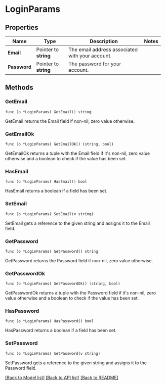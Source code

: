 # LoginParams

## Properties

Name | Type | Description | Notes
------------ | ------------- | ------------- | -------------
**Email** | Pointer to **string** | The email address associated with your account. | 
**Password** | Pointer to **string** | The password for your account. | 

## Methods

### GetEmail

`func (o *LoginParams) GetEmail() string`

GetEmail returns the Email field if non-nil, zero value otherwise.

### GetEmailOk

`func (o *LoginParams) GetEmailOk() (string, bool)`

GetEmailOk returns a tuple with the Email field if it's non-nil, zero value otherwise
and a boolean to check if the value has been set.

### HasEmail

`func (o *LoginParams) HasEmail() bool`

HasEmail returns a boolean if a field has been set.

### SetEmail

`func (o *LoginParams) SetEmail(v string)`

SetEmail gets a reference to the given string and assigns it to the Email field.

### GetPassword

`func (o *LoginParams) GetPassword() string`

GetPassword returns the Password field if non-nil, zero value otherwise.

### GetPasswordOk

`func (o *LoginParams) GetPasswordOk() (string, bool)`

GetPasswordOk returns a tuple with the Password field if it's non-nil, zero value otherwise
and a boolean to check if the value has been set.

### HasPassword

`func (o *LoginParams) HasPassword() bool`

HasPassword returns a boolean if a field has been set.

### SetPassword

`func (o *LoginParams) SetPassword(v string)`

SetPassword gets a reference to the given string and assigns it to the Password field.


[[Back to Model list]](../README.md#documentation-for-models) [[Back to API list]](../README.md#documentation-for-api-endpoints) [[Back to README]](../README.md)


